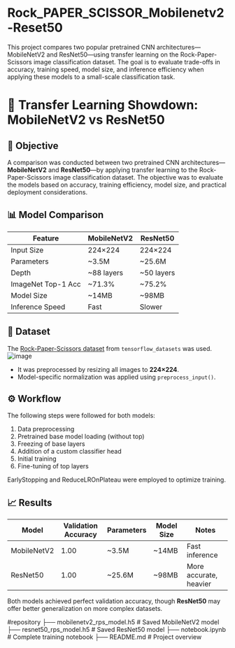 # Rock_PAPER_SCISSOR_Mobilenetv2-Reset50
This project compares two popular pretrained CNN architectures—MobileNetV2 and ResNet50—using transfer learning on the Rock-Paper-Scissors image classification dataset. The goal is to evaluate trade-offs in accuracy, training speed, model size, and inference efficiency when applying these models to a small-scale classification task.

# 🧠 Transfer Learning Showdown: MobileNetV2 vs ResNet50

## 🎯 Objective

A comparison was conducted between two pretrained CNN architectures—**MobileNetV2** and **ResNet50**—by applying transfer learning to the Rock-Paper-Scissors image classification dataset. The objective was to evaluate the models based on accuracy, training efficiency, model size, and practical deployment considerations.

## 📊 Model Comparison

| Feature | MobileNetV2 | ResNet50 |
|--------|-------------|----------|
| Input Size | 224×224 | 224×224 |
| Parameters | ~3.5M | ~25.6M |
| Depth | ~88 layers | ~50 layers |
| ImageNet Top-1 Acc | ~71.3% | ~75.2% |
| Model Size | ~14MB | ~98MB |
| Inference Speed | Fast | Slower |

## 🧪 Dataset

The [Rock-Paper-Scissors dataset](https://www.tensorflow.org/datasets/catalog/rock_paper_scissors) from `tensorflow_datasets` was used.
![image](https://github.com/user-attachments/assets/0439e360-b629-40f6-90c9-b76384bcf2a9)


- It was preprocessed by resizing all images to **224×224**.
- Model-specific normalization was applied using `preprocess_input()`.

## ⚙️ Workflow

The following steps were followed for both models:
1. Data preprocessing
2. Pretrained base model loading (without top)
3. Freezing of base layers
4. Addition of a custom classifier head
5. Initial training
6. Fine-tuning of top layers

EarlyStopping and ReduceLROnPlateau were employed to optimize training.

## 📈 Results

| Model        | Validation Accuracy | Parameters | Model Size | Notes                    |
|--------------|---------------------|------------|------------|--------------------------|
| MobileNetV2  | 1.00                | ~3.5M      | ~14MB      | Fast inference           |
| ResNet50     | 1.00                | ~25.6M     | ~98MB      | More accurate, heavier   |

Both models achieved perfect validation accuracy, though **ResNet50** may offer better generalization on more complex datasets.

#repository
├── mobilenetv2_rps_model.h5 # Saved MobileNetV2 model
├── resnet50_rps_model.h5 # Saved ResNet50 model
├── notebook.ipynb # Complete training notebook
├── README.md # Project overview
